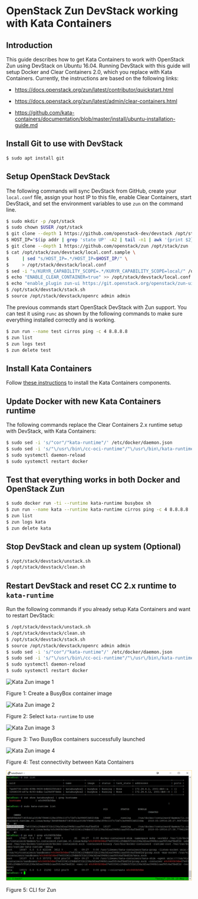 # OpenStack Zun DevStack working with Kata Containers
## Introduction

This guide describes how to get Kata Containers to work with OpenStack Zun
using DevStack on Ubuntu 16.04. Running DevStack with this guide will setup
Docker and Clear Containers 2.0, which you replace with Kata Containers.
Currently, the instructions are based on the following links:

- https://docs.openstack.org/zun/latest/contributor/quickstart.html

- https://docs.openstack.org/zun/latest/admin/clear-containers.html

- https://github.com/kata-containers/documentation/blob/master/install/ubuntu-installation-guide.md


## Install Git to use with DevStack

```sh
$ sudo apt install git
```

## Setup OpenStack DevStack
The following commands will sync DevStack from GitHub, create your
`local.conf` file, assign your host IP to this file, enable Clear
Containers, start DevStack, and set the environment variables to use
`zun` on the command line.

```sh
$ sudo mkdir -p /opt/stack
$ sudo chown $USER /opt/stack
$ git clone --depth 1 https://github.com/openstack-dev/devstack /opt/stack/devstack
$ HOST_IP="$(ip addr | grep 'state UP' -A2 | tail -n1 | awk '{print $2}' | cut -f1 -d'/')"
$ git clone --depth 1 https://github.com/openstack/zun /opt/stack/zun
$ cat /opt/stack/zun/devstack/local.conf.sample \
$     | sed "s/HOST_IP=.*/HOST_IP=$HOST_IP/" \
$     > /opt/stack/devstack/local.conf
$ sed -i "s/KURYR_CAPABILITY_SCOPE=.*/KURYR_CAPABILITY_SCOPE=local/" /opt/stack/devstack/local.conf
$ echo "ENABLE_CLEAR_CONTAINER=true" >> /opt/stack/devstack/local.conf
$ echo "enable_plugin zun-ui https://git.openstack.org/openstack/zun-ui" >> /opt/stack/devstack/local.conf
$ /opt/stack/devstack/stack.sh
$ source /opt/stack/devstack/openrc admin admin
```

The previous commands start OpenStack DevStack with Zun support. You can test
it using `runc` as shown by the following commands to make sure everything
installed correctly and is working.

```sh
$ zun run --name test cirros ping -c 4 8.8.8.8
$ zun list
$ zun logs test
$ zun delete test
```

## Install Kata Containers

Follow [these instructions](https://github.com/kata-containers/documentation/blob/master/install/ubuntu-installation-guide.md)
to install the Kata Containers components.

## Update Docker with new Kata Containers runtime

The following commands replace the Clear Containers 2.x runtime setup with
DevStack, with Kata Containers:

```sh
$ sudo sed -i 's/"cor"/"kata-runtime"/' /etc/docker/daemon.json
$ sudo sed -i 's/"\/usr\/bin\/cc-oci-runtime"/"\/usr\/bin\/kata-runtime"/' /etc/docker/daemon.json
$ sudo systemctl daemon-reload
$ sudo systemctl restart docker
```

## Test that everything works in both Docker and OpenStack Zun

```sh
$ sudo docker run -ti --runtime kata-runtime busybox sh
$ zun run --name kata --runtime kata-runtime cirros ping -c 4 8.8.8.8
$ zun list
$ zun logs kata
$ zun delete kata
```

## Stop DevStack and clean up system (Optional)

```sh
$ /opt/stack/devstack/unstack.sh
$ /opt/stack/devstack/clean.sh
```

## Restart DevStack and reset CC 2.x runtime to `kata-runtime`

Run the following commands if you already setup Kata Containers and want to
restart DevStack:

```sh
$ /opt/stack/devstack/unstack.sh
$ /opt/stack/devstack/clean.sh
$ /opt/stack/devstack/stack.sh
$ source /opt/stack/devstack/openrc admin admin
$ sudo sed -i 's/"cor"/"kata-runtime"/' /etc/docker/daemon.json
$ sudo sed -i 's/"\/usr\/bin\/cc-oci-runtime"/"\/usr\/bin\/kata-runtime"/' /etc/docker/daemon.json
$ sudo systemctl daemon-reload
$ sudo systemctl restart docker
```

![Kata Zun image 1](./images/kata-zun1.png)

Figure 1: Create a BusyBox container image

![Kata Zun image 2](./images/kata-zun2.png)

Figure 2: Select `kata-runtime` to use

![Kata Zun image 3](./images/kata-zun3.png)

Figure 3: Two BusyBox containers successfully launched

![Kata Zun image 4](./images/kata-zun4.png)

Figure 4: Test connectivity between Kata Containers

![Kata Zun image 5](./images/kata-zun5.png)

Figure 5: CLI for Zun
